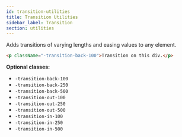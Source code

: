 ```yaml
---
id: transition-utilities
title: Transition Utilities
sidebar_label: Transition
section: utilities
---
```


Adds transitions of varying lengths and easing values to any element.

```html
<p className="-transition-back-100">Transition on this div.</p>
```

**Optional classes:**

-   `-transition-back-100`
-   `-transition-back-250`
-   `-transition-back-500`
-   `-transition-out-100`
-   `-transition-out-250`
-   `-transition-out-500`
-   `-transition-in-100`
-   `-transition-in-250`
-   `-transition-in-500`
